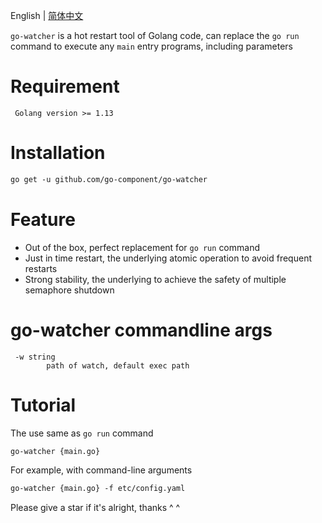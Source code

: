 English | [简体中文](README.md)

`go-watcher` is a hot restart tool of Golang code, can replace the `go run` command to execute any `main` entry programs, including parameters

# Requirement
```shell
 Golang version >= 1.13
```

# Installation
```html
go get -u github.com/go-component/go-watcher
```

# Feature
*  Out of the box, perfect replacement for `go run` command
*  Just in time restart, the underlying atomic operation to avoid frequent restarts
*  Strong stability, the underlying to achieve the safety of multiple semaphore shutdown

# go-watcher commandline args

```shell
 -w string
        path of watch, default exec path
```


# Tutorial

The use same as  `go run` command

```html
go-watcher {main.go}
```

For example, with command-line arguments

```html
go-watcher {main.go} -f etc/config.yaml
```

Please give a star if it's alright, thanks ^ ^